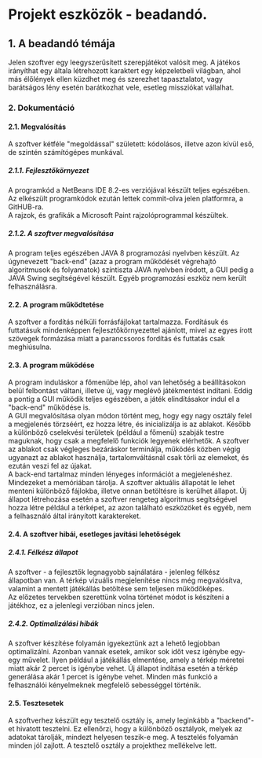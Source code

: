 <h1>Projekt eszközök - beadandó.</h1>
<h2>1. A beadandó témája</h2>
Jelen szoftver egy leegyszerűsített szerepjátékot valósít meg. A játékos irányíthat egy általa létrehozott karaktert egy képzeletbeli világban, ahol más élőlények ellen küzdhet meg és szerezhet tapasztalatot, vagy barátságos lény esetén barátkozhat vele, esetleg missziókat vállalhat.
<h3>2. Dokumentáció</h3>
<h4>2.1. Megvalósítás</h4>
A szoftver kétféle "megoldással" született: kódolásos, illetve azon kívül eső, de szintén számítógépes munkával.
<h5>2.1.1. Fejlesztőkörnyezet</h5>
A programkód a NetBeans IDE 8.2-es verziójával készült teljes egészében. Az elkészült programkódok ezután lettek commit-olva jelen platformra, a GitHUB-ra.<br />
A rajzok, és grafikák a Microsoft Paint rajzolóprogrammal készültek.
<h5>2.1.2. A szoftver megvalósítása</h5>
A program teljes egészében JAVA 8 programozási nyelvben készült. Az úgynevezett "back-end" (azaz a program működését végrehajtó algoritmusok és folyamatok) színtiszta JAVA nyelvben íródott, a GUI pedig a JAVA Swing segítségével készült. Egyéb programozási eszköz nem került felhasználásra.
<h4>2.2. A program működtetése</h4>
A szoftver a fordítás nélküli forrásfájlokat tartalmazza. Fordításuk és futtatásuk mindenképpen fejlesztőkörnyezettel ajánlott, mivel az egyes írott szövegek formázása miatt a parancssoros fordítás és futtatás csak meghiúsulna.
<h4>2.3. A program működése</h4>
A program induláskor a főmenübe lép, ahol van lehetőség a beállításokon belül felbontást váltani, illetve új, vagy meglévő játékmentést indítani. Eddig a pontig a GUI működik teljes egészében, a játék elindításakor indul el a "back-end" működése is.<br />
A GUI megvalósítása olyan módon történt meg, hogy egy nagy osztály felel a megjelenés törzséért, ez hozza létre, és inicializálja is az ablakot. Később a különböző cselekvési területek (például a főmenü) szabják testre maguknak, hogy csak a megfelelő funkciók legyenek elérhetők. A szoftver az ablakot csak végleges bezáráskor terminálja, működés közben végig ugyanazt az ablakot használja, tartalomváltásnál csak törli az elemeket, és ezután veszi fel az újakat.<br />
A back-end tartalmaz minden lényeges információt a megjelenéshez. Mindezeket a memóriában tárolja. A szoftver aktuális állapotát le lehet menteni különböző fájlokba, illetve onnan betöltésre is kerülhet állapot. Új állapot létrehozása esetén a szoftver rengeteg algoritmus segítségével hozza létre például a térképet, az azon található eszközöket és egyéb, nem a felhasználó által irányított karaktereket.
<h4>2.4. A szoftver hibái, esetleges javítási lehetőségek</h4>
<h5>2.4.1. Félkész állapot</h5>
A szoftver - a fejlesztők legnagyobb sajnálatára - jelenleg félkész állapotban van. A térkép vizuális megjelenítése nincs még megvalósítva, valamint a mentett játékállás betöltése sem teljesen működőképes.<br />
Az előzetes tervekben szerettünk volna történet módot is készíteni a játékhoz, ez a jelenlegi verzióban nincs jelen.
<h5>2.4.2. Optimalizálási hibák</h5>
A szoftver készítése folyamán igyekeztünk azt a lehető legjobban optimalizálni. Azonban vannak esetek, amikor sok időt vesz igénybe egy-egy művelet. Ilyen például a játékállás elmentése, amely a térkép méretei miatt akár 2 percet is igénybe vehet. Új állapot indítása esetén a térkép generálása akár 1 percet is igénybe vehet. Minden más funkció a felhasználói kényelmeknek megfelelő sebességgel történik.
<h4>2.5. Tesztesetek</h4>
A szoftverhez készült egy tesztelő osztály is, amely leginkább a "backend"-et hivatott tesztelni. Ez ellenőrzi, hogy a különböző osztályok, melyek az adatokat tárolják, mindezt helyesen teszik-e meg. A tesztelés folyamán minden jól zajlott. A tesztelő osztály a projekthez mellékelve lett.
